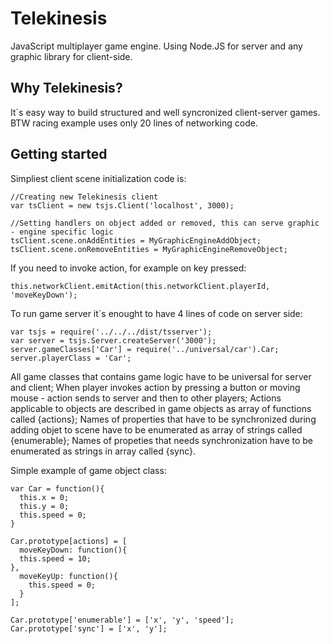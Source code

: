 Telekinesis
===========

JavaScript multiplayer game engine. Using Node.JS for server and any graphic library for client-side.

Why Telekinesis?
----------------
It`s easy way to build structured and well syncronized client-server games. 
BTW racing example uses only 20 lines of networking code.

Getting started
---------------
Simpliest client scene initialization code is:

    //Creating new Telekinesis client
    var tsClient = new tsjs.Client('localhost', 3000);
    
    //Setting handlers on object added or removed, this can serve graphic - engine specific logic
    tsClient.scene.onAddEntities = MyGraphicEngineAddObject;
    tsClient.scene.onRemoveEntities = MyGraphicEngineRemoveObject;
    
If you need to invoke action, for example on key pressed:
    
    this.networkClient.emitAction(this.networkClient.playerId, 'moveKeyDown');

To run game server it`s enought to have 4 lines of code on server side:

    var tsjs = require('../../../dist/tsserver');
    var server = tsjs.Server.createServer('3000');
    server.gameClasses['Car'] = require('../universal/car').Car;
    server.playerClass = 'Car';

All game classes that contains game logic have to be universal for server and client;
When player invokes action by pressing a button or moving mouse - action sends to server and then to other players;
Actions applicable to objects are described in game objects as array of functions called {actions};
Names of properties that have to be synchronized during adding objet to scene have to be enumerated as array of strings called {enumerable};
Names of propeties that needs synchronization have to be enumerated as strings in array called {sync}.

Simple example of game object class:

    var Car = function(){
      this.x = 0;
      this.y = 0;
      this.speed = 0;
    }

    Car.prototype[actions] = [
      moveKeyDown: function(){
      this.speed = 10;
    },
      moveKeyUp: function(){
        this.speed = 0;
      }
    ];

    Car.prototype['enumerable'] = ['x', 'y', 'speed'];
    Car.prototype['sync'] = ['x', 'y'];
